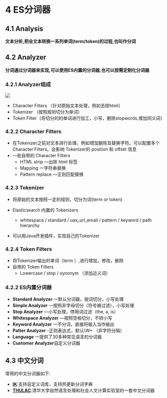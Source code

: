 # 4 ES分词器

## 4.1 Analysis

**文本分析,把全文本转换一系列单词(term/token)的过程,也叫作分词**

## 4.2 Analyzer

**分词通过分词器来实现,可以使用ES内置的分词器,也可以按需定制化分词器**

### 4.2.1 Analyzer组成

![](http://dist415.oss-cn-beijing.aliyuncs.com/esalsis.png)

- Character Filters （针对原始文本处理，例如去除html）
- Tokenizer （按照规则切分为单词）
- Token Filter（将切分的的单词进行加工，小写，删除stopwords,增加同义词）

### 4.2.2 Character Filters

- 在Tokenizer之前对文本进行处理，例如增加删除及替换字符。可以配置多个 Character Filters。会影响 Tokenizer的 position 和 offset 信息
- —些自带的 Character Filters
  - HTML strip —出除 html 标签
  - Mapping 一字符串替换
  - Pattern replace —正则匹配替换

### 4.2.3 Tokenizer

- 将原始的文本按照一定的规则，切分为词(term or token)
- Elasticsearch 内置的 Tokenizers

  - whitespace / standard / uax_url_email / pattern / keyword / path hierarchy
- 可以用Java开发插件，实现自己的Tokenizer

### 4.2.4 Token Filters 

- 将Tokenizer输出的单词（term ）,进行增加，修改，删除
- 自带的 Token Filters
  - Lowercase / stop / synonym （添加近义词）

### 4.2.2 ES内置分词器

- **Standard Analyzer** 一默认分词器，按词切分，小写处理
- **Simple Analyzer** 一按照非字母切分（符号被过滤），小写处理
- **Stop Analyzer** —小写处理，停用词过滤（the, a, is）
- **Whitespace Analyzer** —按照空格切分，不转小写
- **Keyword Analyzer** 一不分词，直接将输入当作输出
- **Patter Analyzer** -正则表达式，默认\W+ （非字符分隔）
- **Language** 一提供了30多种常见语言的分词器
- **Customer Analyzer**自定义分词器

## 4.3 中文分词

常用的中文分词器如下:

- **[IK](https://github.com/medcl/elasticsearch-analysis-ik)**:支持自定义词库，支持热更新分词字典
- **[THULAC](https://github.com/microbun/elasticsearch-thulac-plugin)**:清华大学自然语言处理和社会人文计算实验室的一套中文分词器 



